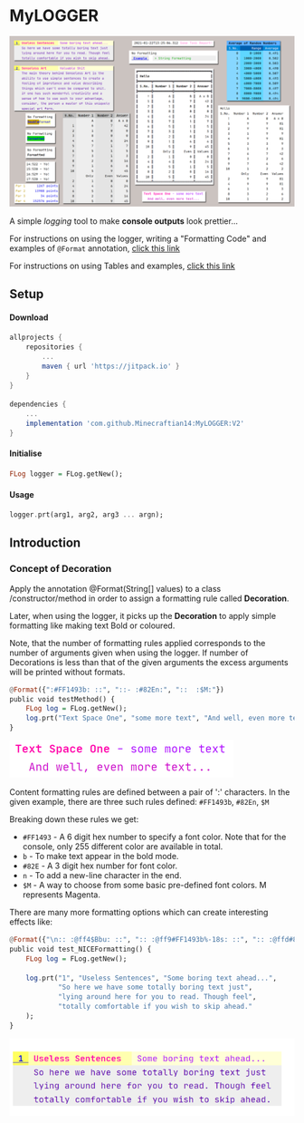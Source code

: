 # MyLOGGER

![Collage](images/collage.png)

A simple _logging_ tool to make **console outputs** look prettier...

For instructions on using the logger, writing a "Formatting Code"
and examples of `@Format` annotation,
[click this link](WRITING_A_FORMAT_FOR_DECORATION.md)

For instructions on using Tables and examples, 
[click this link](TABLES_EXAMPLES.md)

## Setup

#### Download

```groovy
allprojects {
    repositories {
        ...
        maven { url 'https://jitpack.io' }
    }
}

dependencies {
    ...
    implementation 'com.github.Minecraftian14:MyLOGGER:V2'
}
```

#### Initialise

```haskell
FLog logger = FLog.getNew();
```

#### Usage

```haskell
logger.prt(arg1, arg2, arg3 ... argn);
```

## Introduction

### Concept of Decoration

Apply the annotation @Format(String[] values) to a class
/constructor/method in order to assign a formatting rule 
called **Decoration**.

Later, when using the logger, it picks up the **Decoration** 
to apply simple formatting like making text Bold or coloured.

Note, that the number of formatting rules applied corresponds 
to the number of arguments given when using the logger. If 
number of Decorations is less than that of the given arguments 
the excess arguments will be printed without formats.

```haskell
@Format({":#FF1493b: ::", "::- :#82En:", "::  :$M:"})
public void testMethod() {
    FLog log = FLog.getNew();
    log.prt("Text Space One", "some more text", "And well, even more text...");
}
```
 
![Example Output One](images/eg1.png)

Content formatting rules are defined between a pair of ':'
characters. In the given example, there are three such rules
defined: `#FF1493b`, `#82En`, `$M`

Breaking down these rules we get:
* `#FF1493` - A 6 digit hex number to specify a font color. Note 
that for the console, only 255 different color are available in total. 
* `b` - To make text appear in the bold mode.
* `#82E` - A 3 digit hex number for font color.
* `n` - To add a new-line character in the end.
* `$M` - A way to choose from some basic pre-defined font colors.
M represents Magenta.

There are many more formatting options which can create
interesting effects like:

```haskell
@Format({"\n:: :@ff4$Bbu: ::", ":: :@ff9#FF1493b%-18s: ::", ":: :@ffd#82En%-27s: ::", "::    :~@e#4B0082%-47s: ::\n"})
public void test_NICEFormatting() {
    FLog log = FLog.getNew();

    log.prt("1", "Useless Sentences", "Some boring text ahead...",
            "So here we have some totally boring text just",
            "lying around here for you to read. Though feel",
            "totally comfortable if you wish to skip ahead."
    ); 
}
```
![Example Output One](images/eg2.png)











